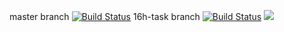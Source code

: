 master branch [![Build Status](https://travis-ci.org/sanjcho/Flashcards.svg?branch=master)](https://travis-ci.org/sanjcho/Flashcards)
16h-task branch [![Build Status](https://travis-ci.org/sanjcho/Flashcards.svg?branch=16th-task)](https://travis-ci.org/sanjcho/Flashcards)
<a href="https://codeclimate.com/github/sanjcho/Flashcards"><img src="https://codeclimate.com/github/sanjcho/Flashcards/badges/gpa.svg" /></a>